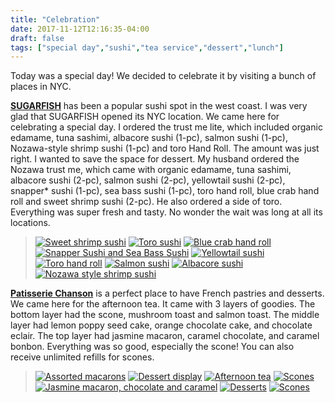 ```yaml
---
title: "Celebration"
date: 2017-11-12T12:16:35-04:00
draft: false
tags: ["special day","sushi","tea service","dessert","lunch"]
---
```


Today was a special day! We decided to celebrate it by visiting a bunch of places in NYC.

**[SUGARFISH](https://www.yelp.com/biz/sugarfish-by-sushi-nozawa-new-york?hrid=mbQTLQD8fwZlpO8yvIxm1g)** has been a popular sushi spot in the west coast. I was very glad that SUGARFISH opened its NYC location. We came here for celebrating a special day. I ordered the trust me lite, which included organic edamame, tuna sashimi, albacore sushi (1-pc), salmon sushi (1-pc), Nozawa-style shrimp sushi (1-pc) and toro Hand Roll. The amount was just right. I wanted to save the space for dessert. My husband ordered the Nozawa trust me, which came with organic edamame, tuna sashimi, albacore sushi (2-pc), salmon sushi (2-pc), yellowtail sushi (2-pc), snapper* sushi (1-pc), sea bass sushi (1-pc), toro hand roll, blue crab hand roll and sweet shrimp sushi (2-pc). He also ordered a side of toro. Everything was super fresh and tasty. No wonder the wait was long at all its locations.

> [![Sweet shrimp sushi](https://s3-media3.fl.yelpcdn.com/bphoto/aIMmCfGuMOm3GJrssv6U5g/o.jpg "Sweet shrimp sushi")](https://www.yelp.com/biz_photos/sugarfish-by-sushi-nozawa-new-york?select=aIMmCfGuMOm3GJrssv6U5g) [![Toro sushi](https://s3-media3.fl.yelpcdn.com/bphoto/x7PGIywZWR58k60hSmXwIw/o.jpg "Toro sushi")](https://www.yelp.com/biz_photos/sugarfish-by-sushi-nozawa-new-york?select=x7PGIywZWR58k60hSmXwIw) [![Blue crab hand roll](https://s3-media4.fl.yelpcdn.com/bphoto/tqPKLge96RuRFlJy_OVq5Q/o.jpg "Blue crab hand roll")](https://www.yelp.com/biz_photos/sugarfish-by-sushi-nozawa-new-york?select=tqPKLge96RuRFlJy_OVq5Q) [![Snapper Sushi and Sea Bass Sushi](https://s3-media4.fl.yelpcdn.com/bphoto/sFB2DVQzlefwbyATrOtBFw/o.jpg "Snapper Sushi and Sea Bass Sushi")](https://www.yelp.com/biz_photos/sugarfish-by-sushi-nozawa-new-york?select=sFB2DVQzlefwbyATrOtBFw) [![Yellowtail sushi](https://s3-media3.fl.yelpcdn.com/bphoto/M0w5duuxLc9QH__RA9Ykfg/o.jpg "Yellowtail sushi")](https://www.yelp.com/biz_photos/sugarfish-by-sushi-nozawa-new-york?select=M0w5duuxLc9QH__RA9Ykfg) [![Toro hand roll](https://s3-media1.fl.yelpcdn.com/bphoto/2YcV7l2-ADTTTi7xcM1yKQ/o.jpg "Toro hand roll")](https://www.yelp.com/biz_photos/sugarfish-by-sushi-nozawa-new-york?select=2YcV7l2-ADTTTi7xcM1yKQ) [![Salmon sushi](https://s3-media2.fl.yelpcdn.com/bphoto/cU8LKuQhQBS9SxiiIOxyaw/o.jpg "Salmon sushi")](https://www.yelp.com/biz_photos/sugarfish-by-sushi-nozawa-new-york?select=cU8LKuQhQBS9SxiiIOxyaw) [![Albacore sushi](https://s3-media2.fl.yelpcdn.com/bphoto/jh0qESH1qba65XtvLEOE1w/o.jpg "Albacore sushi")](https://www.yelp.com/biz_photos/sugarfish-by-sushi-nozawa-new-york?select=jh0qESH1qba65XtvLEOE1w) [![Nozawa style shrimp sushi](https://s3-media2.fl.yelpcdn.com/bphoto/Q3Xa1VvYZJRklhKeUTX5Ag/o.jpg "Nozawa style shrimp sushi")](https://www.yelp.com/biz_photos/sugarfish-by-sushi-nozawa-new-york?select=Q3Xa1VvYZJRklhKeUTX5Ag)

**[Patisserie Chanson](https://www.yelp.com/biz/patisserie-chanson-new-york?hrid=_sRZ7nRro4SGaRibcF8_vw)** is a perfect place to have French pastries and desserts. We came here for the afternoon tea. It came with 3 layers of goodies. The bottom layer had the scone, mushroom toast and salmon toast. The middle layer had lemon poppy seed cake, orange chocolate cake, and chocolate eclair. The top layer had jasmine macaron, caramel chocolate, and caramel bonbon. Everything was so good, especially the scone! You can also receive unlimited refills for scones.

> [![Assorted macarons](https://s3-media1.fl.yelpcdn.com/bphoto/3beAI-yLv4K7bDT8r-FlOQ/o.jpg "Assorted macarons")](https://www.yelp.com/biz_photos/patisserie-chanson-new-york?select=3beAI-yLv4K7bDT8r-FlOQ) [![Dessert display](https://s3-media2.fl.yelpcdn.com/bphoto/R0RUXqAWZH6ve8rMZmGkjg/o.jpg "Dessert display")](https://www.yelp.com/biz_photos/patisserie-chanson-new-york?select=R0RUXqAWZH6ve8rMZmGkjg)  [![Afternoon tea](https://s3-media2.fl.yelpcdn.com/bphoto/aY1pacGF05uk7wf2k2vNuA/o.jpg "Afternoon tea")](https://www.yelp.com/biz_photos/patisserie-chanson-new-york?select=aY1pacGF05uk7wf2k2vNuA) [![Scones](https://s3-media4.fl.yelpcdn.com/bphoto/KogVggT6EImI1o03_8kL9g/o.jpg "Scones")](https://www.yelp.com/biz_photos/patisserie-chanson-new-york?select=KogVggT6EImI1o03_8kL9g) [![Jasmine macaron, chocolate and caramel](https://s3-media1.fl.yelpcdn.com/bphoto/s7nVExkgfbhfgaO50gCzIA/o.jpg "Jasmine macaron, chocolate and caramel")](https://www.yelp.com/biz_photos/patisserie-chanson-new-york?select=s7nVExkgfbhfgaO50gCzIA)
[![Desserts](https://s3-media3.fl.yelpcdn.com/bphoto/G2Ko020CDPF8gUHpgErbxA/o.jpg "Desserts")](https://www.yelp.com/biz_photos/patisserie-chanson-new-york?select=G2Ko020CDPF8gUHpgErbxA) [![Scones](https://s3-media1.fl.yelpcdn.com/bphoto/9kSG9ubVCoJlINryP-T1zg/o.jpg "Scones")](https://www.yelp.com/biz_photos/patisserie-chanson-new-york?select=9kSG9ubVCoJlINryP-T1zg)
